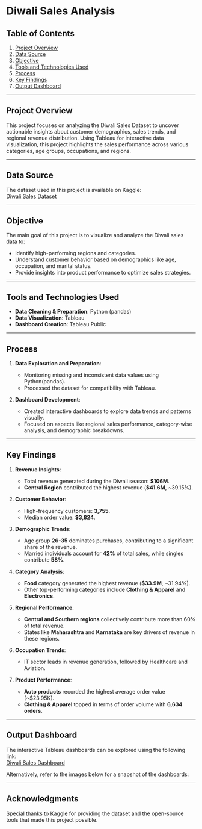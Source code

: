 # Diwali Sales Analysis 
## Table of Contents
1. [Project Overview](#project-overview)
2. [Data Source](#data-source)
3. [Objective](#objective)
4. [Tools and Technologies Used](#tools-and-technologies-used)
5. [Process](#process)
6. [Key Findings](#key-findings)
7. [Output Dashboard](#output-dashboard)


---

## Project Overview
This project focuses on analyzing the Diwali Sales Dataset to uncover actionable insights about customer demographics, sales trends, and regional revenue distribution. Using Tableau for interactive data visualization, this project highlights the sales performance across various categories, age groups, occupations, and regions.

---

## Data Source
The dataset used in this project is available on Kaggle:  
[Diwali Sales Dataset](https://www.kaggle.com/datasets/bishtudas/diwali-sales-dataset?select=Diwali+Sales+Data.csv)

---

## Objective
The main goal of this project is to visualize and analyze the Diwali sales data to:
- Identify high-performing regions and categories.
- Understand customer behavior based on demographics like age, occupation, and marital status.
- Provide insights into product performance to optimize sales strategies.

---

## Tools and Technologies Used
- **Data Cleaning & Preparation**: Python (pandas)
- **Data Visualization**: Tableau
- **Dashboard Creation**: Tableau Public

---

## Process
1. **Data Exploration and Preparation**:  
   - Monitoring missing and inconsistent data values using Python(pandas).  
   - Processed the dataset for compatibility with Tableau.  

2. **Dashboard Development**:  
   - Created interactive dashboards to explore data trends and patterns visually.  
   - Focused on aspects like regional sales performance, category-wise analysis, and demographic breakdowns.

---

## Key Findings
1. **Revenue Insights**:  
   - Total revenue generated during the Diwali season: **$106M**.  
   - **Central Region** contributed the highest revenue (**$41.6M**, ~39.15%).

2. **Customer Behavior**:  
   - High-frequency customers: **3,755**.  
   - Median order value: **$3,824**.  

3. **Demographic Trends**:  
   - Age group **26-35** dominates purchases, contributing to a significant share of the revenue.  
   - Married individuals account for **42%** of total sales, while singles contribute **58%**.

4. **Category Analysis**:  
   - **Food** category generated the highest revenue (**$33.9M**, ~31.94%).  
   - Other top-performing categories include **Clothing & Apparel** and **Electronics**.

5. **Regional Performance**:  
   - **Central and Southern regions** collectively contribute more than 60% of total revenue.  
   - States like **Maharashtra** and **Karnataka** are key drivers of revenue in these regions.

6. **Occupation Trends**:  
   - IT sector leads in revenue generation, followed by Healthcare and Aviation.

7. **Product Performance**:  
   - **Auto products** recorded the highest average order value (~$23.95K).  
   - **Clothing & Apparel** topped in terms of order volume with **6,634 orders**.

---

## Output Dashboard
The interactive Tableau dashboards can be explored using the following link:  
[Diwali Sales Dashboard](https://public.tableau.com/app/profile/snehith.reddy.kathi/viz/diwalisalesdashboard/Dashboard2)

Alternatively, refer to the images below for a snapshot of the dashboards:  


--- 
## Acknowledgments
Special thanks to [Kaggle](https://www.kaggle.com/) for providing the dataset and the open-source tools that made this project possible.
